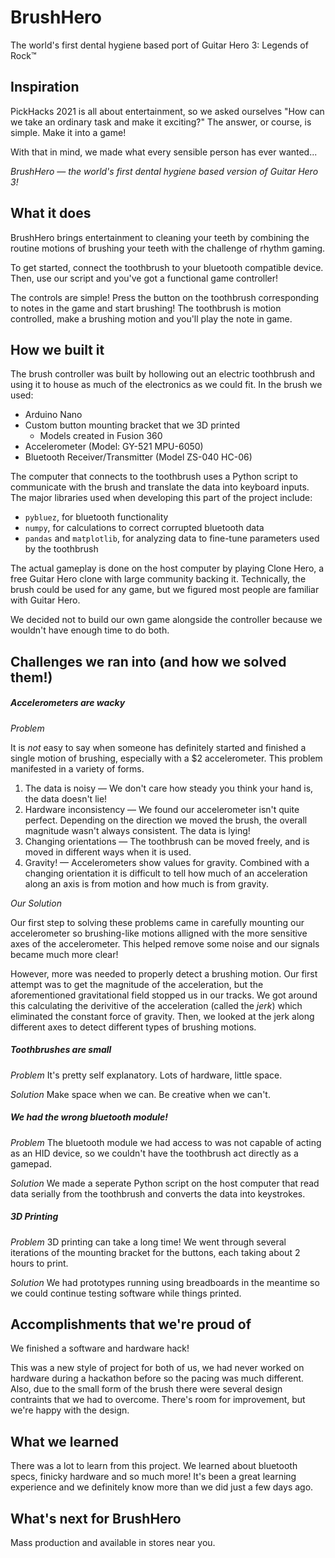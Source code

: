 # BrushHero
The world's first dental hygiene based port of Guitar Hero 3: Legends of Rock™


## Inspiration
PickHacks 2021 is all about entertainment, so we asked ourselves "How can we take an ordinary task and make it exciting?" The answer, or course, is simple. Make it into a game! 

With that in mind, we made what every sensible person has ever wanted... 

*BrushHero — the world's first dental hygiene based version of Guitar Hero 3!*

## What it does
BrushHero brings entertainment to cleaning your teeth by combining the routine motions of brushing your teeth with the challenge of rhythm gaming. 

To get started, connect the toothbrush to your bluetooth compatible device. Then, use our script and you've got a functional game controller!

The controls are simple! Press the button on the toothbrush corresponding to notes in the game and start brushing! The toothbrush is motion controlled, make a brushing motion and you'll play the note in game.

## How we built it
The brush controller was built by hollowing out an electric toothbrush and using it to house as much of the electronics as we could fit. In the brush we used:
 - Arduino Nano
 - Custom button mounting bracket that we 3D printed
   - Models created in Fusion 360 
 - Accelerometer (Model: GY-521 MPU-6050)
 - Bluetooth Receiver/Transmitter (Model ZS-040 HC-06)

The computer that connects to the toothbrush uses a Python script to communicate with the brush and translate the data into keyboard inputs. The major libraries used when developing this part of the project include:
  - `pybluez`, for bluetooth functionality
  - `numpy`, for calculations to correct corrupted bluetooth data
  - `pandas` and `matplotlib`, for analyzing data to fine-tune parameters used by the toothbrush

The actual gameplay is done on the host computer by playing Clone Hero, a free Guitar Hero clone with large community backing it. Technically, the brush could be used for any game, but we figured most people are familiar with Guitar Hero. 

We decided not to build our own game alongside the controller because we wouldn't have enough time to do both.

## Challenges we ran into (and how we solved them!)

##### Accelerometers are wacky
*Problem*

It is *not* easy to say when someone has definitely started and finished a single motion of brushing, especially with a $2 accelerometer. This problem manifested in a variety of forms.
 1. The data is noisy — We don't care how steady you think your hand is, the data doesn't lie!
 2. Hardware inconsistency — We found our accelerometer isn't quite perfect. Depending on the direction we moved the brush, the overall magnitude wasn't always consistent. The data is lying!
 3. Changing orientations — The toothbrush can be moved freely, and is moved in different ways when it is used.
 4. Gravity! — Accelerometers show values for gravity. Combined with a changing orientation it is difficult to tell how much of an acceleration along an axis is from motion and how much is from gravity.
 
*Our Solution*

Our first step to solving these problems came in carefully mounting our accelerometer so brushing-like motions alligned with the more sensitive axes of the accelerometer. This helped remove some noise and our signals became much more clear!

However, more was needed to properly detect a brushing motion. Our first attempt was to get the magnitude of the acceleration, but the aforementioned gravitational field stopped us in our tracks. We got around this calculating the derivitive of the acceleration (called the *jerk*) which eliminated the constant force of gravity. Then, we looked at the jerk along different axes to detect different types of brushing motions. 

##### Toothbrushes are small
*Problem*
It's pretty self explanatory. Lots of hardware, little space.

*Solution*
Make space when we can. Be creative when we can't.

##### We had the wrong bluetooth module!
*Problem*
The bluetooth module we had access to was not capable of acting as an HID device, so we couldn't have the toothbrush act directly as a gamepad.

*Solution*
We made a seperate Python script on the host computer that read data serially from the toothbrush and converts the data into keystrokes.

##### 3D Printing
*Problem*
3D printing can take a long time! We went through several iterations of the mounting bracket for the buttons, each taking about 2 hours to print.

*Solution*
We had prototypes running using breadboards in the meantime so we could continue testing software while things printed.

## Accomplishments that we're proud of

We finished a software and hardware hack! 

This was a new style of project for both of us, we had never worked on hardware during a hackathon before so the pacing was much different. Also, due to the small form of the brush there were several design contraints that we had to overcome. There's room for improvement, but we're happy with the design.

## What we learned
There was a lot to learn from this project. We learned about bluetooth specs, finicky hardware and so much more! It's been a great learning experience and we definitely know more than we did just a few days ago.

## What's next for BrushHero
Mass production and available in stores near you.


